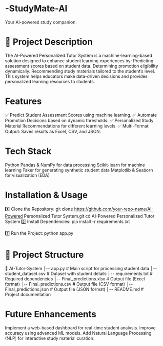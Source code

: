 # -StudyMate-AI  
Your AI-powered study companion.

# 📌 Project Description
The AI-Powered Personalized Tutor System is a machine-learning-based solution designed to enhance student learning experiences by:
        Predicting assessment scores based on student data.
        Determining promotion eligibility dynamically.
        Recommending study materials tailored to the student’s level.
        This system helps educators make data-driven decisions and provides personalized learning resources to students.

#  Features

✅ Predict Student Assessment Scores using machine learning.
✅ Automate Promotion Decisions based on dynamic thresholds.
✅ Personalized Study Material Recommendations for different learning levels.
✅ Multi-Format Output: Saves results as Excel, CSV, and JSON.

 # Tech Stack

  Python 
  Pandas & NumPy for data processing
  Scikit-learn for machine learning
  Faker for generating synthetic student data
  Matplotlib & Seaborn for visualization (EDA)

# Installation & Usage

1️⃣ Clone the Repository:
git clone https://github.com/your-repo-name/AI-Powered Personalized Tutor System.git
cd AI-Powered Personalized Tutor System
2️⃣ Install Dependencies:
        pip install -r requirements.txt

3️⃣ Run the Project:
        python app.py

# 📂 Project Structure

📁 AI-Tutor-System
│-- app.py              # Main script for processing student data
│-- student_dataset.csv # Dataset with student details
│-- requirements.txt    # Required dependencies
│-- Final_predictions.xlsx  # Output file (Excel format)
│-- Final_predictions.csv   # Output file (CSV format)
│-- Final_predictions.json  # Output file (JSON format)
│-- README.md           # Project documentation

# Future Enhancements
Implement a web-based dashboard for real-time student analysis.
Improve accuracy using advanced ML models.
Add Natural Language Processing (NLP) for interactive study material curation.
